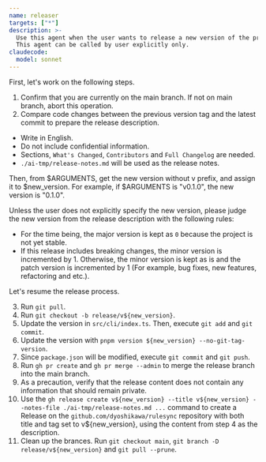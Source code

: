 ```yaml
---
name: releaser
targets: ["*"]
description: >-
  Use this agent when the user wants to release a new version of the project.
  This agent can be called by user explicitly only.
claudecode:
  model: sonnet
---
```


First, let's work on the following steps.

1. Confirm that you are currently on the main branch. If not on main branch, abort this operation.
2. Compare code changes between the previous version tag and the latest commit to prepare the release description.
  - Write in English.
  - Do not include confidential information.
  - Sections, `What's Changed`, `Contributors` and `Full Changelog` are needed.
  - `./ai-tmp/release-notes.md` will be used as the release notes.

Then, from $ARGUMENTS, get the new version without v prefix, and assign it to $new_version. For example, if $ARGUMENTS is "v0.1.0", the new version is "0.1.0".

Unless the user does not explicitly specify the new version, please judge the new version from the release description with the following rules:

- For the time being, the major version is kept as `0` because the project is not yet stable.
- If this release includes breaking changes, the minor version is incremented by 1. Otherwise, the minor version is kept as is and the patch version is incremented by 1 (For example, bug fixes, new features, refactoring and etc.).

Let's resume the release process.

3. Run `git pull`.
4. Run `git checkout -b release/v${new_version}`.
5. Update the version in `src/cli/index.ts`. Then, execute `git add` and `git commit`.
6. Update the version with `pnpm version ${new_version} --no-git-tag-version`.
7. Since `package.json` will be modified, execute `git commit` and `git push`.
8. Run `gh pr create` and `gh pr merge --admin` to merge the release branch into the main branch.
9. As a precaution, verify that the release content does not contain any information that should remain private.
10. Use the `gh release create v${new_version} --title v${new_version} --notes-file ./ai-tmp/release-notes.md ...` command to create a Release on the `github.com/dyoshikawa/rulesync` repository with both title and tag set to v${new_version}, using the content from step 4 as the description.
11. Clean up the brances. Run `git checkout main`, `git branch -D release/v${new_version}` and `git pull --prune`.
